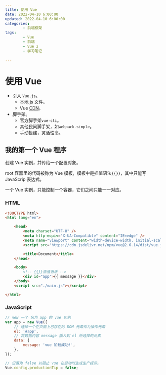 ```yaml
---
title: 使用 Vue
date: 2022-04-10 6:00:00
updated: 2022-04-10 6:00:00
categories:
        - 前端框架
tags:
        - Vue
        - 前端
        - Vue 2
        - 学习笔记

---
```


# 使用 Vue

- 引入 `Vue.js`。
  - 本地 js 文件。
  - Vue [CDN](https://www.bootcdn.cn/vue/)。
- 脚手架。
  - 官方脚手架`vue-cli`。
  - 其他民间脚手架，如`webpack-simple`。
  - 手动搭建，灵活性高。

## 我的第一个 Vue 程序

创建 Vue 实例，并传给一个配置对象。

root 容器里的代码被称为 Vue 模板，模板中是插值语法`{{}}`，其中只能写 JavaScrip 表达式。

一个  Vue 实例，只能控制一个容器，它们之间只能一一对应。

### HTML

```html
<!DOCTYPE html>
<html lang="en">

    <head>
        <meta charset="UTF-8" />
        <meta http-equiv="X-UA-Compatible" content="IE=edge" />
        <meta name="viewport" content="width=device-width, initial-scale=1.0" />
        <script src="https://cdn.jsdelivr.net/npm/vue@2.6.14/dist/vue.js"></script>

        <title>Document</title>
    </head>

    <body>
        <!-- {{}}插值语法 -->
        <div id="app">{{ message }}</div>
    </body>
    <script src="./main.js"></script>

</html>
```

### JavaScript

```JavaScript
// new 一个 名为 app 的 vue 实例
var app = new Vue({
    // 选择一个在页面上已存在的 DOM 元素作为操作元素
    el: '#app',
    // 将数据内容 message 插入到 el 所选择的元素
    data: {
        message: 'vue 加载成功!',
    },
});

// 设置为 false 以阻止 vue 在启动时生成生产提示。
Vue.config.productionTip = false;
```

